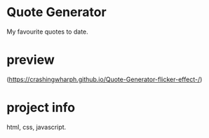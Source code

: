 # Quote Generator
My favourite quotes to date.

# preview
(https://crashingwharph.github.io/Quote-Generator-flicker-effect-/)

# project info
html, css, javascript.

